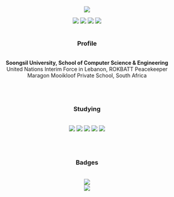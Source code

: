 ###
<div align="center">
  
  <img src="https://capsule-render.vercel.app/api?type=venom&color=gradient&height=300&section=header&text=Forest%20Lee&fontSize=70&animation=fadeIn&fontColor=F1F0EF" />
  
  <a href="https://www.instagram.com/around.forest/" target="_blank"><img src="https://img.shields.io/badge/around.forest-E4405F?style=flat&logo=instagram&logoColor=FFFFFF"/></a> <!-- https://simpleicons.org -->
  <a href="https://blog.naver.com/around_forest" target="_blank"><img src="https://img.shields.io/badge/kleedo19@naver.com-03C75A?style=flat&logo=naver&logoColor=FFFFFF"/></a>
  <a href="https://solved.ac/profile/around_forest" target="_blank"><img src="http://mazassumnida.wtf/api/mini/generate_badge?boj=around_forest"/></a>
  <a href="https://hits.seeyoufarm.com"><img src="https://hits.seeyoufarm.com/api/count/incr/badge.svg?url=https%3A%2F%2Fgithub.com%2Faround-forest&count_bg=%2379C83D&title_bg=%23555555&icon=&icon_color=%23E7E7E7&title=hits&edge_flat=false"/></a>
  </br></br>
  
  <h3>Profile</h3></br>
  <b>Soongsil University, School of Computer Science & Engineering</b></br>
  United Nations Interim Force in Lebanon, ROKBATT Peacekeeper</br>
  Maragon Mooikloof Private School, South Africa</br>

  </br></br>

  <h3>Studying</h3></br>
  <img src="https://img.shields.io/badge/C-A8B9CC?style=flat&logo=c&logoColor=FFFFFF"/></a>
  <img src="https://img.shields.io/badge/C++-00599C?style=flat&logo=cplusplus&logoColor=FFFFFF"/></a>
  <img src="https://img.shields.io/badge/MySQL-4479A1?style=flat&logo=mysql&logoColor=FFFFFF"/></a>
  <img src="https://img.shields.io/badge/Swift-F05138?style=flat&logo=Swift&logoColor=FFFFFF"/></a>
  <img src="https://img.shields.io/badge/iOS-000000?style=flat&logo=ios&logoColor=FFFFFF"/></a>
  
  </br></br>
  
  <h3>Badges</h3></br>
  <a href="https://github.com/ryo-ma/github-profile-trophy" target="_blank"><img src="https://github-profile-trophy.vercel.app/?username=around-forest&theme=onedark&no-bg=true&no-frame=true&rank=-?&column=2"/></a></br>
  <a href="https://solved.ac/profile/around_forest"><img src="https://github-readme-solvedac-hyp3rflow.vercel.app/api/?handle=around_forest"></a>
  <!-- Baekjoon badge
  <a href="https://solved.ac/profile/around_forest" target="_blank"><img src="http://mazassumnida.wtf/api/v2/generate_badge?boj=around_forest"/></a>
  <a href="https://solved.ac/profile/around_forest"><img src="https://github-readme-solvedac-hyp3rflow.vercel.app/api/?handle=around_forest"></a>
  -->

</div>
